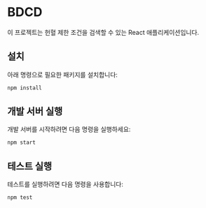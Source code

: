 # BDCD

이 프로젝트는 헌혈 제한 조건을 검색할 수 있는 React 애플리케이션입니다.

## 설치

아래 명령으로 필요한 패키지를 설치합니다:

```bash
npm install
```

## 개발 서버 실행

개발 서버를 시작하려면 다음 명령을 실행하세요:

```bash
npm start
```

## 테스트 실행

테스트를 실행하려면 다음 명령을 사용합니다:

```bash
npm test
```
